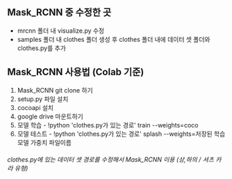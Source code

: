 ## Mask_RCNN 중 수정한 곳
+ mrcnn 폴더 내 visualize.py 수정
+ samples 폴더 내 clothes 폴더 생성 후 clothes 폴더 내에 데이터 셋 폴더와 clothes.py를 추가

## Mask_RCNN 사용법 (Colab 기준)
1. Mask_RCNN git clone 하기
2. setup.py 파일 설치
3. cocoapi 설치
4. google drive 마운트하기
5. 모델 학습 - !python 'clothes.py가 있는 경로' train --weights=coco
6. 모델 테스트 - !python 'clothes.py가 있는 경로' splash --weights=저장된 학습 모델 가중치 파일이름

###### clothes.py에 있는 데이터 셋 경로를 수정해서 Mask_RCNN 이용 (상,하의 / 셔츠 카라 유형)
